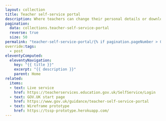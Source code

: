 ```yaml
---
layout: collection
title: Teacher self-service portal
description: Where teachers can change their personal details or download certificates
pagination:
  data: collections.teacher-self-service-portal
  reverse: true
  size: 50
permalink: "teacher-self-service-portal/{% if pagination.pageNumber > 0 %}page/{{ pagination.pageNumber + 1 }}{% endif %}/"
override:tags:
  - post
eleventyComputed:
  eleventyNavigation:
    key: "{{ title }}"
    excerpt: "{{ description }}"
    parent: Home
related:
  items:
  - text: Live service
    href: https://teacherservices.education.gov.uk/SelfService/Login
  - text: GOV.UK start page
    href: https://www.gov.uk/guidance/teacher-self-service-portal
  - text: Wireframe prototype
    href: https://tssp-prototype.herokuapp.com/
---
```

